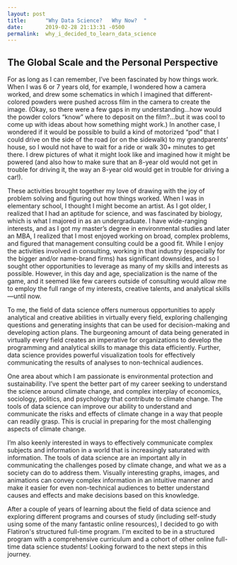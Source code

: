 ```yaml
---
layout: post
title:      "Why Data Science?   Why Now?  "
date:       2019-02-28 21:13:31 -0500
permalink:  why_i_decided_to_learn_data_science
---
```


## The Global Scale and the Personal Perspective

For as long as I can remember, I’ve been fascinated by how things work.  When I was 6 or 7 years old, for example, I wondered how a camera worked, and drew some schematics in which I imagined that different-colored powders were pushed across film in the camera to create the image.  (Okay, so there were a few gaps in my understanding…how would the powder colors “know” where to deposit on the film?…but it was cool to come up with ideas about how something might work.)  In another case, I wondered if it would be possible to build a kind of motorized “pod” that I could drive on the side of the road (or on the sidewalk) to my grandparents’ house, so I would not have to wait for a ride or walk 30+ minutes to get there.  I drew pictures of what it might look like and imagined how it might be powered (and also how to make sure that an 8-year old would not get in trouble for driving it, the way an 8-year old would get in trouble for driving a car!).  

These activities brought together my love of drawing with the joy of problem solving and figuring out how things worked.  When I was in elementary school, I thought I might become an artist.  As I got older, I realized that I had an aptitude for science, and was fascinated by biology, which is what I majored in as an undergraduate.  I have wide-ranging interests, and as I got my master’s degree in environmental studies and later an MBA, I realized that I most enjoyed working on broad, complex problems, and figured that management consulting could be a good fit.  While I enjoy the activities involved in consulting, working in that industry (especially for the bigger and/or name-brand firms) has significant downsides, and so I sought other opportunities to leverage as many of my skills and interests as possible.  However, in this day and age, specialization is the name of the game, and it seemed like few careers outside of consulting would allow me to employ the full range of my interests, creative talents, and analytical skills—until now.  

To me, the field of data science offers numerous opportunities to apply analytical and creative abilities in virtually every field, exploring challenging questions and generating insights that can be used for decision-making and developing action plans.  The burgeoning amount of data being generated in virtually every field creates an imperative for organizations to develop the programming and analytical skills to manage this data efficiently.  Further, data science provides powerful visualization tools for effectively communicating the results of analyses to non-technical audiences. 

One area about which I am passionate is environmental protection and sustainability.  I’ve spent the better part of my career seeking to understand the science around climate change, and complex interplay of economics, sociology, politics, and psychology that contribute to climate change.  The tools of data science can improve our ability to understand and communicate the risks and effects of climate change in a way that people can readily grasp.  This is crucial in preparing for the most challenging aspects of climate change.  

I’m also keenly interested in ways to effectively communicate complex subjects and information in a world that is increasingly saturated with information.  The tools of data science are an important ally in communicating the challenges posed by climate change, and what we as a society can do to address them.  Visually interesting graphs, images, and animations can convey complex information in an intuitive manner and make it easier for even non-technical audiences to better understand causes and effects and make decisions based on this knowledge.

After a couple of years of learning about the field of data science and exploring different programs and courses of study (including self-study using some of the many fantastic online resources), I decided to go with Flatiron's structured full-time program.  I'm excited to be in a structured program with a comprehensive curriculum and a cohort of other online full-time data science students!  Looking forward to the next steps in this journey.  
